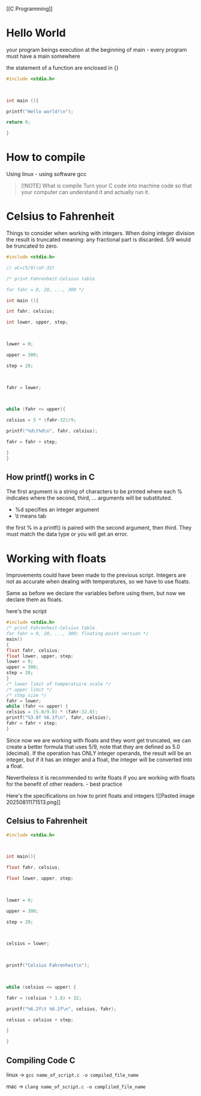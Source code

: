 [[C Programming]]

# Hello World
your program beings execution at the beginning of main - every program must have a main somewhere

the statement of a function are enclosed in {}

``` C
#include <stdio.h>

  

int main (){

printf("Hello world!\n");

return 0;

}
```

# How to compile
Using linux - using software gcc 

> [!NOTE] What is compile
> Turn your C code into machine code so that your computer can understand it and actually run it. 

# Celsius to Fahrenheit 
Things to consider when working with integers. When doing integer division the result is truncated meaning: any fractional part is discarded. 5/9 would be truncated to zero. 

```C
#include <stdio.h>

// oC=(5/9)(oF-32)

/* print Fahrenheit-Celsius table

for fahr = 0, 20, ..., 300 */

int main (){

int fahr, celsius;

int lower, upper, step;

  

lower = 0;

upper = 300;

step = 20;

  

fahr = lower;

  

while (fahr <= upper){

celsius = 5 * (fahr-32)/9;

printf("%d\t%d\n", fahr, celsius);

fahr = fahr + step;

}
}
```

## How printf() works in C
The first argument is a string of characters to be printed where each % indicates where the second, third, ... arguments will be substituted.

- %d specifies an integer argument 
- \t means tab 

the first % in a printf() is paired with the second argument, then third. They must match the data type or you will get an error.

# Working with floats
Improvements could have been made to the previous script. Integers are not as accurate when dealing with temperatures, so we have to use floats. 

Same as before we declare the variables before using them, but now we declare them as floats.

here's the script

```c
#include <stdio.h>
/* print Fahrenheit-Celsius table
for fahr = 0, 20, ..., 300; floating-point version */
main()
{
float fahr, celsius;
float lower, upper, step;
lower = 0;
upper = 300;
step = 20;
}
/* lower limit of temperatuire scale */
/* upper limit */
/* step size */
fahr = lower;
while (fahr <= upper) {
celsius = (5.0/9.0) * (fahr-32.0);
printf("%3.0f %6.1f\n", fahr, celsius);
fahr = fahr + step;
}
```

Since now we are working with floats and they wont get truncated, we can create a better formula that uses 5/9, note that they are defined as 5.0 (decimal). If the operation has ONLY integer operands, the result will be an integer, but if it has an integer and a float, the integer will be converted into a float. 

Nevertheless it is recommended to write floats if you are working with floats for the benefit of other readers. - best practice

Here's the specifications on how to print floats and integers 
![[Pasted image 20250811171513.png]]

## Celsius to Fahrenheit 
```c
#include <stdio.h>

  

int main(){

float fahr, celsius;

float lower, upper, step;

  

lower = 0;

upper = 300;

step = 20;

  

celsius = lower;

  

printf("Celsius Fahrenheit\n");

  

while (celsius <= upper) {

fahr = (celsius * 1.8) + 32;

printf("%6.2f\t %6.2f\n", celsius, fahr);

celsius = celsius + step;

}

}
```


## Compiling Code C

linux -> `gcc name_of_script.c -o compiled_file_name`

mac -> `clang name_of_script.c -o compliled_file_name`